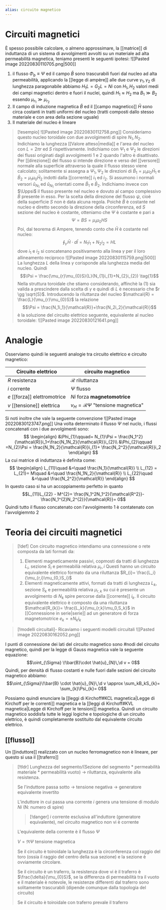 ```yaml
---
alias: circuito magnetico
---
```

# Circuiti magnetici
È spesso possibile calcolare, o almeno approssimare, la [[matrice]] di induttanza di un sistema di avvolgimenti avvolti su un materiale ad alta permeabilità magnetica, teniamo presenti le seguenti ipotesi:
![[Pasted image 20220830110705.png|500]]
1. il flusso $\Phi_{b} \equiv \Psi$ ed il campo $\bar{B}$ sono trascurabili fuori dal nucleo ad alta permeabilità, applicando la [[legge di ampère]] alle due curve $\gamma_1,\gamma_2$ di lunghezza paragonabile abbiamo $H_{1}L = G_{2}L = Ni$ con $H_1,H_2$ valori medi dei campi magnetici dentro e fuori il nuclei, quindi $H_{1}\approx H_{2}$ ma $B_{1} \gg B_{2}$ essendo $\mu_{r_{1}} \gg \mu_{r_{2}}$
2. Il campo di induzione magnetica $\bar B$ ed il [[campo magnetico]] $\bar{H}$ sono circa costanti in tratti uniformi del nucleo (tratti composti dallo stesso materiale e con area della sezione uguale)
3. Il materiale del nucleo è lineare


>[!esempio]
>![[Pasted image 20220830112758.png]]
>Consideriamo questo nucleo toroidale con due avvolgimenti di spire $N_1,N_2$. 
>Indichiamo la lunghezza [[Valore atteso|media]] e l'area del nucleo con $L = 2\pi r$ ed $S$ rispettivamente.
>Indichiamo con $\Psi_{1}$ e $\Psi_{2}$ le direzioni dei flussi originati dagli avvolgimenti 1 e 2 quando l'altro è disattivato.
>Per [[direzione]] del flusso si intende direzione e verso del [[versore]] normale alla superficie attraverso la quale il flusso stesso viene calcolato; solitamente si assegna a $\Psi_1,\Psi_2$ le direzioni di $\bar{B}_{1}= \mu_{r}\mu_{0}\bar{H}_1$ e $\bar{B}_{2}= \mu_{r}\mu_0\bar{H}_2$ indotti dalla [[corrente]] $i_1$ ed $i_2$. Si assumono i normali versori $\hat{u}_{N_{1}}$ ed $\hat{u}_{N_1}$ orientati come $\bar{B}_1$ e $\bar{B}_2$.
>Indichiamo invece con $\Uppsi$ il flusso presente nel nucleo e dovuto al campo complessivo $\bar{B}$ presente in esso. Per la scelta della direzione del flusso $\psi$, cioè della superficie $S$ non è data alcuna regola.
>Poichè $\bar{B}$ è costante nel nucleo e diretto secondo la direzione della circonferenza, ed $S$ sezione del nucleo è costante, otteniamo che $\Psi$ è costante e pari a
>$$\Psi = BS = \mu_r\mu_0HS$$
>Poi, dal teorema di Ampere, tenendo conto che $\bar{H}$ è costante nel nucleo:
>$$\oint_{\gamma}\!\bar{H} \cdot d\bar{l} = N_1i_{1}+ N_2i_{2}= HL$$
>dove $i_1$ e $i_2$ si concatenano positivamento alla linea $\gamma$ per il loro allineamento reciproco ![[Pasted image 20220830115759.png|500]]
>La lunghezza $L$ della linea $\gamma$ corisponde alla lunghezza media del nucleo.
>Quindi
>$$\Psi = \frac{\mu_{r}\mu_{0}S}{L}(N_{1}i_{1}+N_{2}i_{2}) \tag{1}$$
>Nella struttura toroidale che stiamo considerando, affinchè la $(1)$ sia valida a prescindere dalla scelta di $\gamma$ e quindi di $L$ è necessario che $r \gg \sqrt{S}$.
>Introducendo la riluttanza del nucleo $\mathcal{R} = \frac{L}{\mu_{r}\mu_{0}S}$ la relazione 
>$$\Psi = \frac{N_1i_1}{\mathcal{R}}+\frac{N_2i_2}{\mathcal{R}}$$
>è la soluzione del circuito elettrico seguente, equivalente al nucleo toroidale:
>![[Pasted image 20220830121641.png]]

# Analogie
Osserviamo quindi le seguenti analogie tra circuito elettrico e circuito magnetico:

Circuito elettrico | circuito magnetico
---|---
$R$ resistenza|$\mathcal{R}$ riluttanza
$i$ corrente | $\Psi$ flusso
$e$ [[forza]] elettromotrice | $Ni$ forza **magnetomotrice**
$v$ [[tensione]] elettrica| $v_{H}= \mathcal{R}\Psi$ "tensione magnetica"

Si noti inoltre che vale la seguente convenzione
![[Pasted image 20220830123747.png]]
Una volta determinato il flusso $\Psi$ nel nuclo, i flussi concatenati con i due avvolgimenti sono:
$$
\begin{align}
&\Phi_{1}\qquad= N_{1}\Psi = \frac{N_1^2}{\mathcal{R}}i_1+\frac{N_1N_2}{\mathcal{R}}i_{2}\\
&\Phi_{2}\qquad =N_{2}\Psi = \frac{N_1N_2}{\mathcal{R}}i_{1}+ \frac{N_2^2}{\mathcal{R}}i_2
\end{align}
$$
La cui matrice di induttanza è definita come:
$$
\begin{align}
L_{11}\quad &=\quad \frac{N_1}{\mathcal{R}} \\
L_{12} = L_{21}= M\quad &=\quad \frac{N_1N_2}{\mathcal{R}} \\
L_{22}\quad &=\quad \frac{N_2^2}{\mathcal{R}}
\end{align}
$$
In questo caso si ha un accoppiamento perfetto in quanto
$$L_{11}L_{22} - M^{2}= \frac{N_1^2N_1^2}{\mathcal{R^2}}-\frac{N_1^{2}N_2^{2}}{\mathcal{R}}= 0$$
Quindi tutto il flusso concatenato con l'avvolgimento 1 è contatenato con l'avvolgiemnto 2

# Teoria dei circuiti magnetici

>[!def]
>Con circuito magnetico intendiamo una connessione o rete composta da lati formati da:
>1. Elementi magneticamente passivi, copmosti da tratti di lunghezza $L_i$, sezione $S_i$ e permeabilià relativa $\mu_r,i$ Questi hanno un circuito equivalente elettrico formato da una riluttanza $R_{i}= \frac{L_i}{\mu_{r,i}\mu_{0,}S_i}$
>2. Elementi magneticamente attivi, formati da tratti di lunghezza $L_k$, sezione $S_k$ e permeabilità relativa $\mu_{r,k}$ su cui è presente un avvolgimento di $N_k$ spire percorse dalla [[corrente]] $i_k$. Il circuito equivalente elettrico è composto da una riluttanza $\mathcal{R_{k}}= \frac{L_k}{\mu_{r,k}\mu_0,S_k}$ in [[Connessione in serie|serie]] ad un generatore di forza magnetomotrice $e_{k}= \pm N_{k}i_k$ 

>[!modelli circuitali]-
>Ricaviamo i seguenti modelli circuitali
>![[Pasted image 20220830162052.png]]

I punti di connessione dei lati del circuito magnetico sono #nodi del circuito magnetico, quindi per la legge di Gauss magnetica vale la seguente equazione:
$$\oint_{\Sigma} \!\bar{B}\cdot \hat{u}_{N}\,\d v = 0$$
Quindi, per densità di flusso costanti e nulle fuori dalle sezioni del circuito magnetico abbiamo:
$$\oint_{\Sigma}\!\bar{B} \cdot \hat{u}_{N}\,\d v \approx \sum_kB_kS_{k}= \sum_{k}\Psi_{k}= 0$$

Possiamo quindi enunciare la [[leggi di Kirchoff#KCL magnetica|Legge di Kirchoff per le correnti]] magnetica e la [[leggi di Kirchoff#KVL magnetica|Legge di Kirchoff per le tensioni]] magnetica.
Quindi un circuito magnetico soddisfa tutte le leggi logiche e topologiche di un circuito elettrico, è quindi completamente sostituito dal equivalente circuito elettrico.

## [[flusso]]

Un [[induttore]] realizzato con un nucleo ferromagnetico non è lineare, per questo si usa il [[traferro]]

>[!tldr]
>Lunghezza del segmento/(Sezione del segmento * permeabilità materiale * permeabilità vuoto) -> riluttanza, equivalente alla resistenza.
>
>Se l'induttore passa sotto -> tensione negativa -> generatore equivalente invertito 
>
>L'induttore in cui passa una corrente $i$ genera una tensione di modulo $Ni$ (N: numero di spire) 
>
>>[!danger]
>>$i$ corrente esclusiva all'induttore (generatore equivalente), nel circuito magnetico non vi è corrente
>
>L'equivalente della corrente è il flusso $\Psi$
>
>$V = \mathfrak{R} \Psi$ tensione magnetica
>
>Se il circuito è toiroidale la lunghezza è la circonferenza col raggio del toro (ossia il raggio del centro della sua sezione) e la sezione è ovviamente circolare.
>
>Se il circuito è un traferro, la resistenza dove vi è il traferro è $\frac{\delta}{\mu_{0}S}$, se la differenza di permeabilità tra il vuoto e il materiale è notevole, le resistenze differenti dal traferro sono solitamente trascurabili (dipende comunque dalla topologia del circuito)
>
>Se il circuito è toiroidale con traferro prevale il traferro

